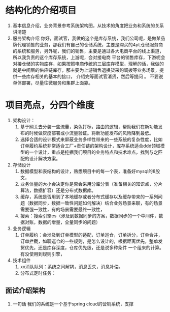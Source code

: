 # 结构化的介绍项目
1. 基本信息介绍，业务背景参考系统架构图，从技术的角度把业务和系统的关系讲清楚 
2. 服务架构介绍
你好，面试官，我做的这个是库存系统，我们公司呢，是做某品牌代理销售的业务，那我们有自己的仓储系统，主要是购买的4pl,仓储服务商的系统和服务，另外呢，我们的销售，主要是通过各大电商平台的线上渠道，所以我负责的这个库存系统，上游呢，会对接电商 平台的销售库存，下游呢会对接仓储的实物库存，如果按照电商传统的三层库存模型，理解的话，我做的就是中间层的供应链库存，那主要为上游销售退换货采购调拨等业务场景，提供一些库存相关的基本的接口，
介绍完等面试官消货，然后等提问 。 
不要说单体部署，尽量往微服务和集群上面靠。

# 项目亮点，分四个维度 
1. 架构设计：
   1. 基于网关去分装一些流量，染色打标，路由的逻辑，帮助我们在新功能发布的时候做灰度部署或小流量验证。将新功能发布的风险降到最低。
   2. 选择合适的设计模式来屏蔽业务多样性带来的一些系统的复杂性度，比如订单履约系统非常适合工厂+责任链的架构设计，库存系统适合ddd领域模型的一个设计，重点是挖掘我们项目的业务特点和技术难点，找到与之匹配的设计解决方案。
2. 存储设计
   1. 数据模型和表结构的设计，熟悉项目中的每一个表，准备好mysql的8股文，
   2. 业务体量的大小会决定你是否会采用分库分表（准备相关的知识点，分片算法，数据扩容）还是分布式数据库。
   3. 缓存，系统是否用到了本地缓存或者分布式缓存以及缓存带来的一系列问题（数据同步，数据一致性问题如何解决）结合业务场景来聊，有的场景需要强一致性，有的场景需要最终一致性，
   4. 搜索：搜索引擎es（涉及到数据同步的方案，数据同步的一个中间件，数据对账，数据的增量，全量同步的问题）
3. 业务逻辑
   1. 订单履约：会涉及到订单模型的适配，订单巡仓，订单拆分，订单合并，订单拦截，如聊巡仓的一些规则，是怎么设计的，根据距离优先，整单发货优先，还是库存深度，仓库优先级，还是说多种条件 一个组来的计算。有没使用到规则引擎，
4. 技术组件
   1. xx消队队列：系统之间解耦，消息丢失，消息补偿。
   2. 分布式定时任务：


## 面试介绍架构
1. 一句话
   我们的系统是一个基于spring cloud的营销系统，支撑


